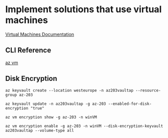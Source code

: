 # Implement solutions that use virtual machines

[Virtual Machines Documentation](https://docs.microsoft.com/en-us/azure/virtual-machines/)

## CLI Reference

[az vm](https://docs.microsoft.com/en-us/cli/azure/vm?view=azure-cli-latest)

## Disk Encryption

```
az keyvault create --location westeurope -n az203vaultap --resource-group az-203

az keyvault update -n az203vaultap -g az-203 --enabled-for-disk-encryption "true"

az vm encryption show -g az-203 -n winVM

az vm encryption enable -g az-203 -n winVM --disk-encryption-keyvault az203vaultap --volume-type all
```
